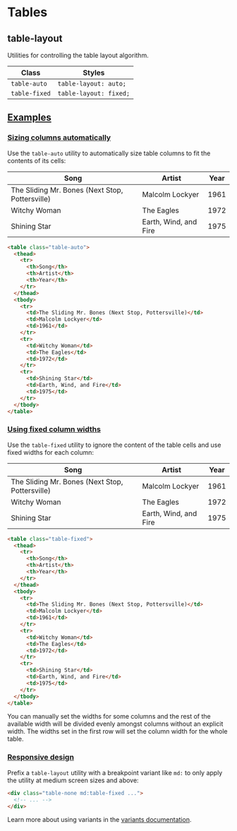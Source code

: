 # Tables

## table-layout

Utilities for controlling the table layout algorithm.

| Class        | Styles                     |
|--------------|----------------------------|
| `table-auto` | `table-layout: auto;`      |
| `table-fixed`| `table-layout: fixed;`     |

## [Examples](https://tailwindcss.com/docs/table-layout#examples)

### [Sizing columns automatically](https://tailwindcss.com/docs/table-layout#sizing-columns-automatically)

Use the `table-auto` utility to automatically size table columns to fit the contents of its cells:

| Song                                       | Artist                 | Year |
|--------------------------------------------|------------------------|------|
| The Sliding Mr. Bones (Next Stop, Pottersville) | Malcolm Lockyer        | 1961 |
| Witchy Woman                               | The Eagles             | 1972 |
| Shining Star                               | Earth, Wind, and Fire  | 1975 |

```html
<table class="table-auto">
  <thead>
    <tr>
      <th>Song</th>
      <th>Artist</th>
      <th>Year</th>
    </tr>
  </thead>
  <tbody>
    <tr>
      <td>The Sliding Mr. Bones (Next Stop, Pottersville)</td>
      <td>Malcolm Lockyer</td>
      <td>1961</td>
    </tr>
    <tr>
      <td>Witchy Woman</td>
      <td>The Eagles</td>
      <td>1972</td>
    </tr>
    <tr>
      <td>Shining Star</td>
      <td>Earth, Wind, and Fire</td>
      <td>1975</td>
    </tr>
  </tbody>
</table>
```

### [Using fixed column widths](https://tailwindcss.com/docs/table-layout#using-fixed-column-widths)

Use the `table-fixed` utility to ignore the content of the table cells and use fixed widths for each column:

| Song                                       | Artist                 | Year |
|--------------------------------------------|------------------------|------|
| The Sliding Mr. Bones (Next Stop, Pottersville) | Malcolm Lockyer        | 1961 |
| Witchy Woman                               | The Eagles             | 1972 |
| Shining Star                               | Earth, Wind, and Fire  | 1975 |

```html
<table class="table-fixed">
  <thead>
    <tr>
      <th>Song</th>
      <th>Artist</th>
      <th>Year</th>
    </tr>
  </thead>
  <tbody>
    <tr>
      <td>The Sliding Mr. Bones (Next Stop, Pottersville)</td>
      <td>Malcolm Lockyer</td>
      <td>1961</td>
    </tr>
    <tr>
      <td>Witchy Woman</td>
      <td>The Eagles</td>
      <td>1972</td>
    </tr>
    <tr>
      <td>Shining Star</td>
      <td>Earth, Wind, and Fire</td>
      <td>1975</td>
    </tr>
  </tbody>
</table>
```

You can manually set the widths for some columns and the rest of the available width will be divided evenly amongst columns without an explicit width. The widths set in the first row will set the column width for the whole table.

### [Responsive design](https://tailwindcss.com/docs/table-layout#responsive-design)

Prefix a `table-layout` utility with a breakpoint variant like `md:` to only apply the utility at medium screen sizes and above:

```html
<div class="table-none md:table-fixed ...">
  <!-- ... -->
</div>
```

Learn more about using variants in the [variants documentation](https://tailwindcss.com/docs/hover-focus-and-other-states).
